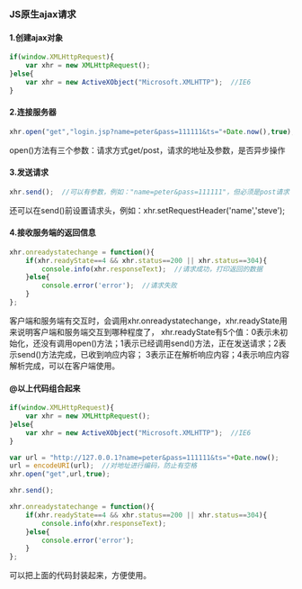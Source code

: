 ### JS原生ajax请求
#### 1.创建ajax对象
```javascript
if(window.XMLHttpRequest){
    var xhr = new XMLHttpRequest();
}else{
    var xhr = new ActiveXObject("Microsoft.XMLHTTP");  //IE6
}
```
#### 2.连接服务器
```javascript
xhr.open("get","login.jsp?name=peter&pass=111111&ts="+Date.now(),true);  //加上时间戳Date.now()，去除缓存
```
open()方法有三个参数：请求方式get/post，请求的地址及参数，是否异步操作
#### 3.发送请求
```javascript
xhr.send();  //可以有参数，例如："name=peter&pass=111111"，但必须是post请求
```
还可以在send()前设置请求头，例如：xhr.setRequestHeader('name','steve');
#### 4.接收服务端的返回信息
```javascript
xhr.onreadystatechange = function(){
    if(xhr.readyState==4 && xhr.status==200 || xhr.status==304){
        console.info(xhr.responseText);  //请求成功，打印返回的数据
    }else{
        console.error('error');  //请求失败
    }
};
```
客户端和服务端有交互时，会调用xhr.onreadystatechange，xhr.readyState用来说明客户端和服务端交互到哪种程度了，
xhr.readyState有5个值：0表示未初始化，还没有调用open()方法；1表示已经调用send()方法，正在发送请求；2表示send()方法完成，已收到响应内容；
3表示正在解析响应内容；4表示响应内容解析完成，可以在客户端使用。
#### @以上代码组合起来
```javascript
if(window.XMLHttpRequest){
    var xhr = new XMLHttpRequest();
}else{
    var xhr = new ActiveXObject("Microsoft.XMLHTTP");  //IE6
}

var url = "http://127.0.0.1?name=peter&pass=111111&ts="+Date.now();
url = encodeURI(url);  //对地址进行编码，防止有空格
xhr.open("get",url,true);

xhr.send();

xhr.onreadystatechange = function(){
    if(xhr.readyState==4 && xhr.status==200 || xhr.status==304){
        console.info(xhr.responseText);
    }else{
        console.error('error');
    }
};
```
可以把上面的代码封装起来，方便使用。

